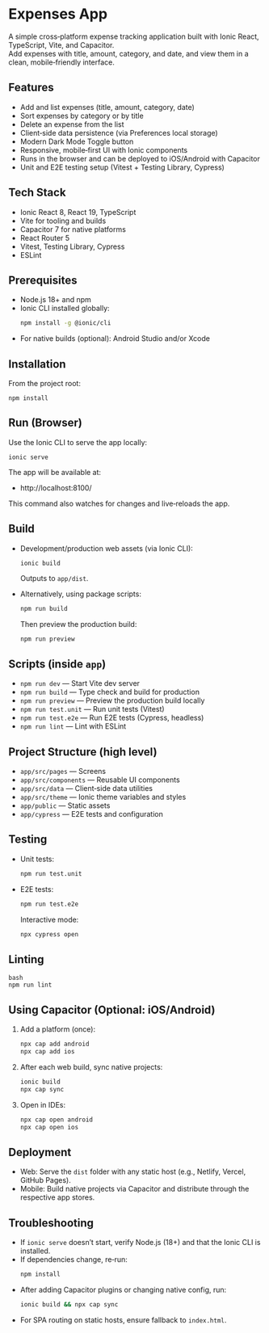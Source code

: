 # Expenses App

A simple cross‑platform expense tracking application built with Ionic React, TypeScript, Vite, and Capacitor.<br>
Add expenses with title, amount, category, and date, and view them in a clean, mobile‑friendly interface.

## Features

- Add and list expenses (title, amount, category, date)
- Sort expenses by category or by title
- Delete an expense from the list
- Client‑side data persistence (via Preferences local storage)
- Modern Dark Mode Toggle button
- Responsive, mobile‑first UI with Ionic components
- Runs in the browser and can be deployed to iOS/Android with Capacitor
- Unit and E2E testing setup (Vitest + Testing Library, Cypress)

## Tech Stack

- Ionic React 8, React 19, TypeScript
- Vite for tooling and builds
- Capacitor 7 for native platforms
- React Router 5
- Vitest, Testing Library, Cypress
- ESLint

## Prerequisites

- Node.js 18+ and npm
- Ionic CLI installed globally:
  ```bash
  npm install -g @ionic/cli
  ```
- For native builds (optional): Android Studio and/or Xcode

## Installation

From the project root:
```
npm install
```
## Run (Browser)

Use the Ionic CLI to serve the app locally:
```
ionic serve
```
The app will be available at:
- http://localhost:8100/

This command also watches for changes and live‑reloads the app.

## Build

- Development/production web assets (via Ionic CLI):
  ```
  ionic build
  ```
  Outputs to `app/dist`.

- Alternatively, using package scripts:
  ```bash
  npm run build
  ```
  Then preview the production build:
  ```bash
  npm run preview
  ```

## Scripts (inside `app`)

- `npm run dev` — Start Vite dev server
- `npm run build` — Type check and build for production
- `npm run preview` — Preview the production build locally
- `npm run test.unit` — Run unit tests (Vitest)
- `npm run test.e2e` — Run E2E tests (Cypress, headless)
- `npm run lint` — Lint with ESLint

## Project Structure (high level)

- `app/src/pages` — Screens
- `app/src/components` — Reusable UI components
- `app/src/data` — Client‑side data utilities
- `app/src/theme` — Ionic theme variables and styles
- `app/public` — Static assets
- `app/cypress` — E2E tests and configuration

## Testing

- Unit tests:
  ```bash
  npm run test.unit
  ```

- E2E tests:
  ```bash
  npm run test.e2e
  ```
  Interactive mode:
  ```bash
  npx cypress open
  ```

## Linting
```
bash
npm run lint
```
## Using Capacitor (Optional: iOS/Android)

1. Add a platform (once):
   ```bash
   npx cap add android
   npx cap add ios
   ```
2. After each web build, sync native projects:
   ```bash
   ionic build
   npx cap sync
   ```
3. Open in IDEs:
   ```bash
   npx cap open android
   npx cap open ios
   ```

## Deployment

- Web: Serve the `dist` folder with any static host (e.g., Netlify, Vercel, GitHub Pages).
- Mobile: Build native projects via Capacitor and distribute through the respective app stores.

## Troubleshooting

- If `ionic serve` doesn’t start, verify Node.js (18+) and that the Ionic CLI is installed.
- If dependencies change, re‑run:
  ```bash
  npm install
  ```
- After adding Capacitor plugins or changing native config, run:
  ```bash
  ionic build && npx cap sync
  ```
- For SPA routing on static hosts, ensure fallback to `index.html`.
